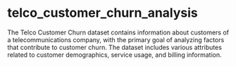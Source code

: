 # telco_customer_churn_analysis
The Telco Customer Churn dataset contains information about customers of a telecommunications company, with the primary goal of analyzing factors that contribute to customer churn. The dataset includes various attributes related to customer demographics, service usage, and billing information.
